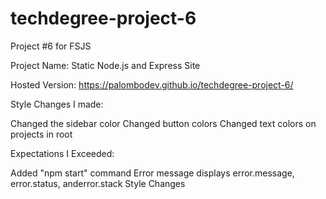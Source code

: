 # techdegree-project-6
Project #6 for FSJS

Project Name: Static Node.js and Express Site

Hosted Version: https://palombodev.github.io/techdegree-project-6/

Style Changes I made:

  Changed the sidebar color
  Changed button colors
  Changed text colors on projects in root 

Expectations I Exceeded:

  Added "npm start" command
  Error message displays error.message, error.status, anderror.stack
  Style Changes
